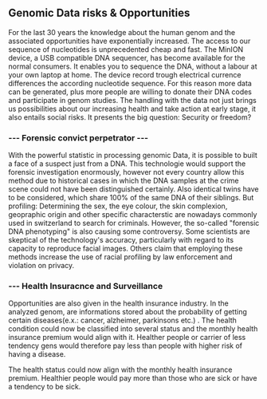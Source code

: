 ## Genomic Data risks & Opportunities

For the last 30 years the knowledge about the human genom and the associated opportunities have exponentially increased. 
The access to our sequence of nucleotides is unprecedented cheap and fast. The MinION device, a USB compatible DNA sequencer, 
has become available for the normal consumers. It enables you to sequence the DNA, without a labour at your own laptop at home.
The device record trough electrical currence differences the according nucleotide sequence. For this reason more data can be generated, plus more
people are willing to donate their DNA codes and participate in genom studies. The handling with the data not just brings us possibilities about our 
increasing health and take action at early stage, it also entails social risks. It presents the big question: Security or freedom? 

### --- Forensic convict perpetrator ---
With the powerful statistic in processing genomic Data, it is possible to built a face of a suspect just from a DNA. 
This technologie would support the forensic investigation enormously, however not every country allow this method
due to historical cases in which the DNA samples at the crime scene could not have been distinguished certainly. 
Also identical twins have to be considered, which share 100% of the same DNA of their siblings. But profiling:
Determining the sex, the eye colour, the skin complexion, geopraphic origin and other specific characterstic are nowadays
commonly used in switzerland to search for criminals. 
However, the so-called "forensic DNA phenotyping" is also causing some controversy.
Some scientists are skeptical of the technology's accuracy, particularly with regard to its capacity to reproduce facial images. Others claim that employing these methods increase the use of racial profiling by law enforcement and violation on privacy. 

### --- Health Insuracnce and Surveillance
Opportunities are also given in the health insurance industry. In the analyzed genom, are informations stored about the probability of getting certain diseases(e.x.: cancer, alzheimer, parkinsons etc.) . The health condition could now be classified into several status and the monthly health insurance premium would align with it. Healther people or carrier of less tendency gens would therefore pay less than people with higher risk of having a disease. 







The health status could now align with the monthly health insurance premium. Healthier people would pay more than those who are sick or have a tendency to be sick. 











